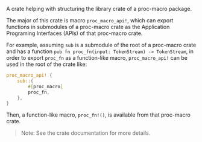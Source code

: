 A crate helping with structuring the library crate of a proc-macro package.

The major of this crate is macro `proc_macro_api!`,
which can export functions in submodules of a proc-macro crate as
the Application Programing Interfaces (APIs) of that proc-macro crate.

For example, assuming `sub` is a submodule of the root of
a proc-macro crate and has a function
`pub fn proc_fn(input: TokenStream) -> TokenStream`, in order to export
`proc_fn` as a function-like macro, `proc_macro_api!` can be used in the
root of the crate like:

```rust
proc_macro_api! {
    sub::{
        #[proc_macro]
        proc_fn,
    },
}
```

Then, a function-like macro, `proc_fn!()`, is available from that
proc-macro crate.

> Note: See the crate documentation for more details.

